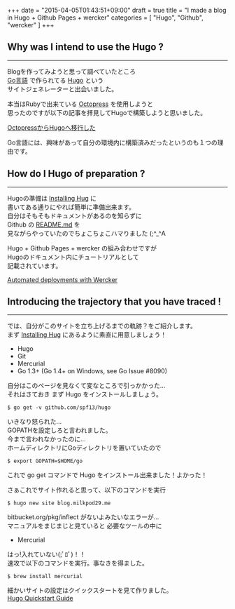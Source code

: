 +++
date = "2015-04-05T01:43:51+09:00"
draft = true
title = "I made a blog in Hugo + Github Pages + wercker"
categories = [
    "Hugo",
    "Github",
    "wercker"
]
+++

## Why was I intend to use the Hugo ?
---

Blogを作ってみようと思って調べていたところ  
[Go言語](http://golang.org/) で作られてる [Hugo](http://gohugo.io/) という  
サイトジェネレーターと出会いました。

本当はRubyで出来ている [Octopress](http://octopress.org/) を使用しようと  
思ったのですが以下の記事を拝見してHugoで構築しようと思いました。

[OctopressからHugoへ移行した](http://deeeet.com/writing/2014/12/25/hugo/)

Go言語には、興味があって自分の環境内に構築済みだったというのも１つの理由です。

## How do I Hugo of preparation ?
---

Hugoの準備は [Installing Hug](http://gohugo.io/overview/installing/) に  
書いてある通りにやれば簡単に準備出来ます。  
自分はそもそもドキュメントがあるのを知らずに  
Github の [README.md](https://github.com/spf13/hugo/blob/master/README.md) を  
見ながらやっていたのでちょこちょこハマりました (;^_^A

Hugo + Github Pages + wercker の組み合わせですが  
Hugoのドキュメント内にチュートリアルとして  
記載されています。

[Automated deployments with Wercker](http://gohugo.io/tutorials/automated-deployments/)

## Introducing the trajectory that you have traced !
---

では、自分がこのサイトを立ち上げるまでの軌跡？をご紹介します。  
まず [Installing Hug](http://gohugo.io/overview/installing/) にあるように素直に用意しましょう！

* Hugo
* Git
* Mercurial
* Go 1.3+ (Go 1.4+ on Windows, see Go Issue #8090)

自分はこのページを見なくて変なところで引っかかった...  
それはさておき まず Hugo をインストールしましょう。

    $ go get -v github.com/spf13/hugo
    
いきなり怒られた...  
GOPATHを設定しろと言われました。  
今まで言われなかったのに...  
ホームディレクトリにGoディレクトリを置いていたので

    $ export GOPATH=$HOME/go

これで go get コマンドで Hugo をインストール出来ました！よかった！

さぁこれでサイト作れると思って、以下のコマンドを実行

    $ hugo new site blog.milkpod29.me

bitbucket.org/pkg/inflect がないよみたいなエラーが...  
マニュアルをまじまじと見ていると
必要なツールの中に

* Mercurial

 はっ!入れていない(;ﾟﾛﾟ)！！  
 速攻で以下のコマンドを実行。事なきを得ました。
 
    $ brew install mercurial

細かいサイトの設定はクイックスタートを見て作りました。  
[Hugo Quickstart Guide](http://gohugo.io/overview/quickstart/)
